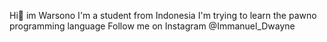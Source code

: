 Hi👋 im Warsono
I'm a student from Indonesia 
I'm trying to learn the pawno programming language
Follow me on Instagram @Immanuel_Dwayne
